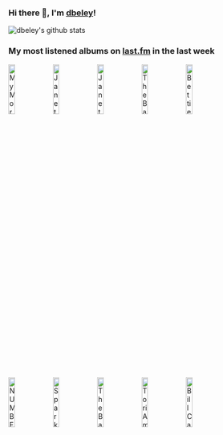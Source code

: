 ### Hi there 👋, I'm [dbeley](https://dbeley.ovh/en)!

![dbeley's github stats](https://github-readme-stats.vercel.app/api?username=dbeley)

### My most listened albums on [last.fm](https://www.last.fm/user/d_beley) in the last week

[<img src='https://lastfm.freetls.fastly.net/i/u/300x300/0a0695cf42ad40d39c3c3ee0f5f8d36a.jpg' width='16%' height='16%' alt='My Morning Jacket - Okonokos'>](https://www.last.fm/music/my%2bmorning%2bjacket/okonokos)&nbsp;
[<img src='https://lastfm.freetls.fastly.net/i/u/300x300/507a2272e2152d17b56dc2c2199f8670.jpg' width='16%' height='16%' alt='Janet Jackson - The Velvet Rope'>](https://www.last.fm/music/janet%2bjackson/the%2bvelvet%2brope)&nbsp;
[<img src='https://lastfm.freetls.fastly.net/i/u/300x300/4b5e33d2d1673b73b2141ba82a331651.jpg' width='16%' height='16%' alt='Janet Jackson - Rhythm Nation 1814'>](https://www.last.fm/music/janet%2bjackson/rhythm%2bnation%2b1814)&nbsp;
[<img src='https://lastfm.freetls.fastly.net/i/u/300x300/2f8828999f6c43e2f9ced5fe68f86914.jpg' width='16%' height='16%' alt='The Bats - Foothills'>](https://www.last.fm/music/the%2bbats/foothills)&nbsp;
[<img src='https://lastfm.freetls.fastly.net/i/u/300x300/94b0f1f7f4cbc4ef1f759d7f7c390004.jpg' width='16%' height='16%' alt='Bettie Serveert - Palomine'>](https://www.last.fm/music/bettie%2bserveert/palomine)&nbsp;
<br>
[<img src='https://lastfm.freetls.fastly.net/i/u/300x300/bd888bcaa5933807814a95a356605918.jpg' width='16%' height='16%' alt='NUMBER GIRL - SAPPUKEI 15th Anniversary Edition'>](https://www.last.fm/music/number%2bgirl/sappukei%2b15th%2banniversary%2bedition)&nbsp;
[<img src='https://lastfm.freetls.fastly.net/i/u/300x300/37c502a46d65b7edf59535c71788e812.jpg' width='16%' height='16%' alt='Sparklehorse - Its A Wonderful Life'>](https://www.last.fm/music/sparklehorse/it%2527s%2ba%2bwonderful%2blife)&nbsp;
[<img src='https://lastfm.freetls.fastly.net/i/u/300x300/3f79d44df1a3468ebde0676341b20acc.jpg' width='16%' height='16%' alt='The Bats - The Law Of Things'>](https://www.last.fm/music/the%2bbats/the%2blaw%2bof%2bthings)&nbsp;
[<img src='https://lastfm.freetls.fastly.net/i/u/300x300/a1f4f2dc61e0a0a4e7d1a7659abb1dfe.jpg' width='16%' height='16%' alt='Tori Amos - Little Earthquakes'>](https://www.last.fm/music/tori%2bamos/little%2bearthquakes)&nbsp;
[<img src='https://lastfm.freetls.fastly.net/i/u/300x300/9aacf19d9753cfba84b58f216d1568c5.jpg' width='16%' height='16%' alt='Bill Callahan - YTI⅃AƎЯ'>](https://www.last.fm/music/bill%2bcallahan/yti%25e2%2585%2583a%25c6%258e%25d0%25af)&nbsp;
<br>
